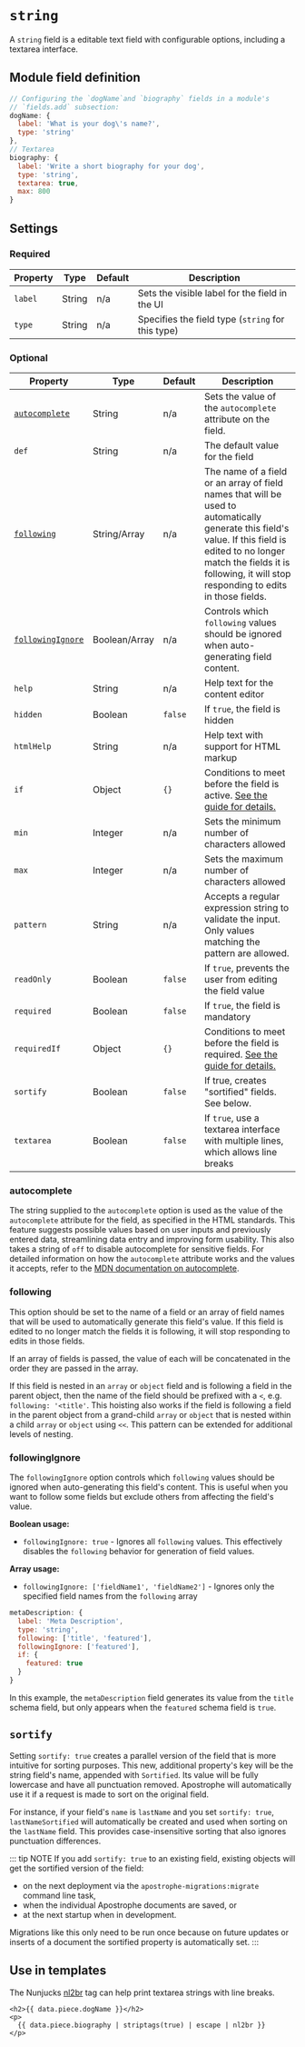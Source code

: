 # `string`

A `string` field is a editable text field with configurable options, including a textarea interface.

## Module field definition

```javascript
// Configuring the `dogName`and `biography` fields in a module's
// `fields.add` subsection:
dogName: {
  label: 'What is your dog\'s name?',
  type: 'string'
},
// Textarea
biography: {
  label: 'Write a short biography for your dog',
  type: 'string',
  textarea: true,
  max: 800
}
```

## Settings

### Required

|  Property | Type   | Default | Description |
|-----------|-----------|-----------|-----------|
|`label` | String | n/a | Sets the visible label for the field in the UI |
|`type` | String | n/a | Specifies the field type (`string` for this type) |

### Optional

|  Property | Type   | Default | Description |
|-----------|-----------|-----------|-----------|
|[`autocomplete`](#autocomplete) | String | n/a | Sets the value of the `autocomplete` attribute on the field. |
|`def` | String | n/a | The default value for the field |
|[`following`](#following) | String/Array | n/a | The name of a field or an array of field names that will be used to automatically generate this field's value. If this field is edited to no longer match the fields it is following, it will stop responding to edits in those fields.|
|[`followingIgnore`](#followingignore) | Boolean/Array | n/a | Controls which `following` values should be ignored when auto-generating field content. |
|`help` | String | n/a | Help text for the content editor |
|`hidden` | Boolean | `false` | If `true`, the field is hidden |
|`htmlHelp` | String | n/a | Help text with support for HTML markup |
|`if` | Object | `{}` | Conditions to meet before the field is active. [See the guide for details.](/guide/conditional-fields) |
|`min` | Integer | n/a | Sets the minimum number of characters allowed |
|`max` | Integer | n/a | Sets the maximum number of characters allowed |
|`pattern` | String | n/a | Accepts a regular expression string to validate the input. Only values matching the pattern are allowed. |
|`readOnly` | Boolean | `false` | If `true`, prevents the user from editing the field value |
|`required` | Boolean | `false` | If `true`, the field is mandatory |
|`requiredIf` | Object | `{}` | Conditions to meet before the field is required. [See the guide for details.](/guide/conditional-fields) |
|`sortify` |	Boolean |	`false` |	If true, creates "sortified" fields. See below. |
|`textarea` | Boolean | `false` | If `true`, use a textarea interface with multiple lines, which allows line breaks |

<!-- TODO: 2.x options not yet available -->
<!-- |contextual | Boolean | false | If `true`, it will prevent the field from appearing in the editor modal | -->
<!-- |pattern | String | | Regular expression to validate entries |
|patternErrorMessage | String | | Error message to display if `pattern` does not match | -->
<!-- |searchable | Boolean | true | If false, content from the area will not appear in search results. | -->

### autocomplete
The string supplied to the `autocomplete` option is used as the value of the `autocomplete` attribute for the field, as specified in the HTML standards. This feature suggests possible values based on user inputs and previously entered data, streamlining data entry and improving form usability. This also takes a string of `off` to disable autocomplete for sensitive fields. For detailed information on how the `autocomplete` attribute works and the values it accepts, refer to the [MDN documentation on autocomplete](https://developer.mozilla.org/en-US/docs/Web/HTML/Attributes/autocomplete).

### following
This option should be set to the name of a field or an array of field names that will be used to automatically generate this field's value. If this field is edited to no longer match the fields it is following, it will stop responding to edits in those fields.

If an array of fields is passed, the value of each will be concatenated in the order they are passed in the array.

If this field is nested in an `array` or `object` field and is following a field in the parent object, then the name of the field should be prefixed with a `<`, e.g. `following: '<title'`. This hoisting also works if the field is following a field in the parent object from a grand-child `array` or `object` that is nested within a child `array` or `object` using `<<`. This pattern can be extended for additional levels of nesting.


### followingIgnore
The `followingIgnore` option controls which `following` values should be ignored when auto-generating this field's content. This is useful when you want to follow some fields but exclude others from affecting the field's value.

**Boolean usage:**
- `followingIgnore: true` - Ignores all `following` values. This effectively disables the `following` behavior for generation of field values.

**Array usage:**
- `followingIgnore: ['fieldName1', 'fieldName2']` - Ignores only the specified field names from the `following` array

```javascript
metaDescription: {
  label: 'Meta Description',
  type: 'string',
  following: ['title', 'featured'],
  followingIgnore: ['featured'],
  if: {
    featured: true
  }
}
```

In this example, the `metaDescription` field generates its value from the `title` schema field, but only appears when the `featured` schema field is `true`.

## `sortify`

Setting `sortify: true` creates a parallel version of the field that is more intuitive for sorting purposes. This new, additional property's key will be the string field's name, appended with `Sortified`. Its value will be fully lowercase and have all punctuation removed. Apostrophe will automatically use it if a request is made to sort on the original field.

For instance, if your field's `name` is `lastName` and you set `sortify: true`, `lastNameSortified` will automatically be created and used when sorting on the `lastName` field. This provides case-insensitive sorting that also ignores punctuation differences.

::: tip NOTE
If you add `sortify: true` to an existing field, existing objects will get the sortified version of the field:
- on the next deployment via the `apostrophe-migrations:migrate` command line task,
- when the individual Apostrophe documents are saved, or
- at the next startup when in development.

Migrations like this only need to be run once because on future updates or inserts of a document the sortified property is automatically set.
:::

## Use in templates

The Nunjucks [nl2br](https://mozilla.github.io/nunjucks/templating.html#nl2br) tag can help print textarea strings with line breaks.

```nunjucks
<h2>{{ data.piece.dogName }}</h2>
<p>
  {{ data.piece.biography | striptags(true) | escape | nl2br }}
</p>
```
